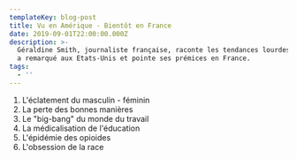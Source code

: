 ```yaml
---
templateKey: blog-post
title: Vu en Amérique - Bientôt en France
date: 2019-09-01T22:00:00.000Z
description: >-
  Géraldine Smith, journaliste française, raconte les tendances lourdes qu'elle
  a remarqué aux Etats-Unis et pointe ses prémices en France.
tags:
  - ''
---
```

1. L'éclatement du masculin - féminin
2. La perte des bonnes manières
3. Le "big-bang" du monde du travail
4. La médicalisation de l'éducation 
5. L'épidémie des opioides
6. L'obsession de la race
